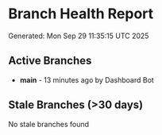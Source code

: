 # Branch Health Report
Generated: Mon Sep 29 11:35:15 UTC 2025

## Active Branches
- **main** - 13 minutes ago by Dashboard Bot

## Stale Branches (>30 days)
No stale branches found
